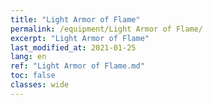 ```yaml
---
title: "Light Armor of Flame"
permalink: /equipment/Light Armor of Flame/
excerpt: "Light Armor of Flame"
last_modified_at: 2021-01-25
lang: en
ref: "Light Armor of Flame.md"
toc: false
classes: wide
---
```


